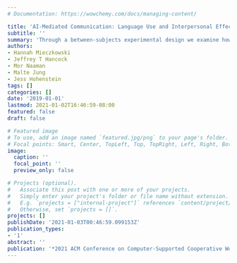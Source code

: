 ```yaml
---
# Documentation: https://wowchemy.com/docs/managing-content/

title: 'AI-Mediated Communication: Language Use and Interpersonal Effects in a Referential Communication Task*'
subtitle: ''
summary: 'Through a between-subjects experimental design we examine how these processes are influenced when integrating AI language in the form of suggested responses (Google’s smart replies) into a text-based referential communication task.'
authors:
- Hannah Mieczkowski
- Jeffrey T Hancock
- Mor Naaman
- Malte Jung
- Jess Hohenstein
tags: []
categories: []
date: '2019-01-01'
lastmod: 2021-01-02T16:46:59-08:00
featured: false
draft: false

# Featured image
# To use, add an image named `featured.jpg/png` to your page's folder.
# Focal points: Smart, Center, TopLeft, Top, TopRight, Left, Right, BottomLeft, Bottom, BottomRight.
image:
  caption: ''
  focal_point: ''
  preview_only: false

# Projects (optional).
#   Associate this post with one or more of your projects.
#   Simply enter your project's folder or file name without extension.
#   E.g. `projects = ["internal-project"]` references `content/project/deep-learning/index.md`.
#   Otherwise, set `projects = []`.
projects: []
publishDate: '2021-01-03T00:46:59.099153Z'
publication_types:
- '1'
abstract: ''
publication: '*2021 ACM Conference on Computer-Supported Cooperative Work and Social Computing (CSCW)*'
---
```

